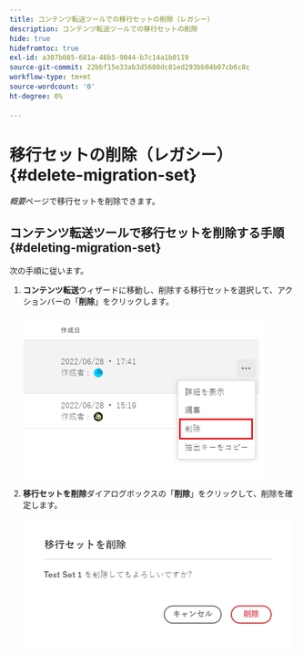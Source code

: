 ```yaml
---
title: コンテンツ転送ツールでの移行セットの削除（レガシー）
description: コンテンツ転送ツールでの移行セットの削除
hide: true
hidefromtoc: true
exl-id: a307b085-681a-46b5-9044-b7c14a1b0119
source-git-commit: 22bbf15e33ab3d5608dc01ed293bb04b07cb6c8c
workflow-type: tm+mt
source-wordcount: '0'
ht-degree: 0%

---
```


# 移行セットの削除（レガシー） {#delete-migration-set}

*概要*&#x200B;ページで移行セットを削除できます。

## コンテンツ転送ツールで移行セットを削除する手順 {#deleting-migration-set}

次の手順に従います。

1. **コンテンツ転送**&#x200B;ウィザードに移動し、削除する移行セットを選択して、アクションバーの「**削除**」をクリックします。

   ![画像](/help/journey-migration/content-transfer-tool/assets-ctt/migration-delete1.png)

1. **移行セットを削除**&#x200B;ダイアログボックスの「**削除**」をクリックして、削除を確定します。

   ![画像](/help/journey-migration/content-transfer-tool/assets-ctt/migration-delete2.png)
